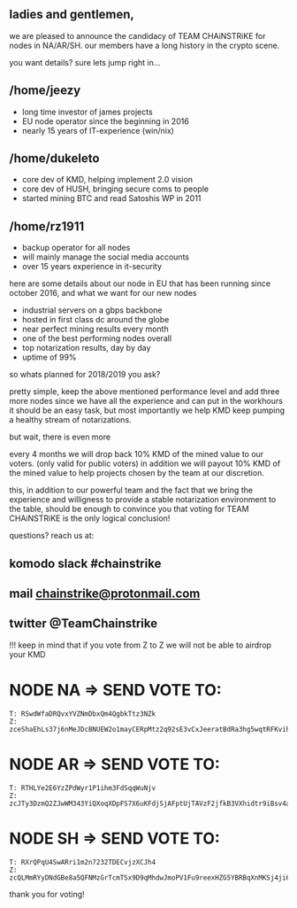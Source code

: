 ## ladies and gentlemen, 

we are pleased to announce the candidacy of
TEAM CHAiNSTRiKE  for nodes in NA/AR/SH. our members
have a long history in the crypto scene.

you want details? sure lets jump right in...    

## /home/jeezy
* long time investor of james projects       
* EU node operator since the beginning in 2016 
* nearly 15 years of IT-experience (win/nix)

## /home/dukeleto
* core dev of KMD, helping implement 2.0 vision
* core dev of HUSH, bringing secure coms to people
* started mining BTC and read Satoshis WP in 2011

## /home/rz1911
* backup operator for all nodes                 
* will mainly manage the social media accounts
* over 15 years experience in it-security

here are some details about our node in EU
that has been running since october 2016,
and what we want for our new nodes 

* industrial servers on a gbps backbone
* hosted in first class dc around the globe
* near perfect mining results every month
* one of the best performing nodes overall
* top notarization results, day by day
* uptime of 99%

so whats planned for 2018/2019 you ask?

pretty simple, keep the above mentioned
performance level  and  add three more nodes 
since we have all the experience and can put
in the workhours it should be an easy task,
but  most importantly we help KMD keep pumping
a healthy stream of notarizations.

but wait, there is even more

every 4 months we will drop back 10% KMD of the 
mined value to our voters. (only valid for public
voters) in addition we will payout 10% KMD of
the mined value to help projects chosen by the
team at our discretion.

this, in addition to our powerful team and the
fact that we bring the experience and willigness
to provide a stable notarization environment
to the table, should be enough to convince you
that voting for TEAM CHAiNSTRiKE is the only
logical conclusion!

questions? reach us at:

## komodo slack #chainstrike

## mail chainstrike@protonmail.com

## twitter @TeamChainstrike

!!! keep in mind that if you vote from Z to Z we will not be able to airdrop your KMD

# NODE NA => SEND VOTE TO:

    T: RSwdWfaDRQvxYVZNmDbxQm4QgbkTtz3NZk
    Z: zceShaEhLs37j6nMeJDcBNUEW2o1mayCERpMtz2q92sE3vCxJeeratBdRa3hg5wqtRFKvihcaDyW9c9me44SzLUYivpZXGP

# NODE AR => SEND VOTE TO:

    T: RTHLYe2E6YzZPdWyr1P1ihm3FdSqqWuNjv
    Z: zcJTy3DzmQ2ZJwWM343YiQXoqXDpFS7X6uKFdjSjAFptUjTAVzF2jfkB3VXhidtr9iBsv4aptNmYEDeSYNyuu11J3uhBFqx

# NODE SH => SEND VOTE TO:

    T: RXrQPqU4SwARri1m2n7232TDECvjzXCJh4
    Z: zcQLMmRYyDNdGBe8a5QFNMzGrTcmTSx9D9qMhdwJmoPV1Fu9reexHZG5YBRBqXnMKSj4ji6qQ2r8rCQdSXt5zcVLB9R4RKW

thank you for voting!

